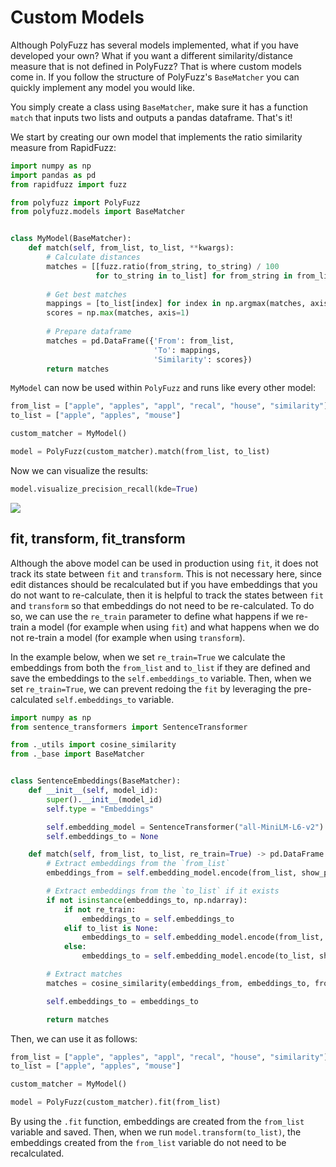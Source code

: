 # Custom Models

Although PolyFuzz has several models implemented, what if you have developed your own? 
What if you want a different similarity/distance measure that is not defined in PolyFuzz? 
That is where custom models come in. If you follow the structure of PolyFuzz's `BaseMatcher` you can 
quickly implement any model you would like.

You simply create a class using `BaseMatcher`, make sure it has a function `match` that inputs
two lists and outputs a pandas dataframe. That's it! 

We start by creating our own model that implements the ratio similarity measure from RapidFuzz:

```python
import numpy as np
import pandas as pd
from rapidfuzz import fuzz

from polyfuzz import PolyFuzz
from polyfuzz.models import BaseMatcher


class MyModel(BaseMatcher):
    def match(self, from_list, to_list, **kwargs):
        # Calculate distances
        matches = [[fuzz.ratio(from_string, to_string) / 100 
                   for to_string in to_list] for from_string in from_list]
        
        # Get best matches
        mappings = [to_list[index] for index in np.argmax(matches, axis=1)]
        scores = np.max(matches, axis=1)
        
        # Prepare dataframe
        matches = pd.DataFrame({'From': from_list,
                                'To': mappings, 
                                'Similarity': scores})
        return matches
``` 

`MyModel` can now be used within `PolyFuzz` and runs like every other model:

```python
from_list = ["apple", "apples", "appl", "recal", "house", "similarity"]
to_list = ["apple", "apples", "mouse"]

custom_matcher = MyModel()

model = PolyFuzz(custom_matcher).match(from_list, to_list)
```

Now we can visualize the results:

```python
model.visualize_precision_recall(kde=True)
``` 

![](custom_model.png)


## fit, transform, fit_transform

Although the above model can be used in production using `fit`, it does not track its state between `fit` and `transform`. 
This is not necessary here, since edit distances should be recalculated but if you have embeddings that you do not 
want to re-calculate, then it is helpful to track the states between `fit` and `transform` so that embeddings do not need 
to be re-calculated. To do so, we can use the `re_train` parameter to define what happens if we re-train a model (for example when using `fit`) 
and what happens when we do not re-train a model (for example when using `transform`). 

In the example below, when we set `re_train=True` we calculate the embeddings from both the `from_list` and `to_list` if they are defined 
and save the embeddings to the `self.embeddings_to` variable. Then, when we set `re_train=True`, we can prevent redoing the `fit` by leveraging 
the pre-calculated `self.embeddings_to` variable. 

```python
import numpy as np
from sentence_transformers import SentenceTransformer

from ._utils import cosine_similarity
from ._base import BaseMatcher


class SentenceEmbeddings(BaseMatcher):
    def __init__(self, model_id):
        super().__init__(model_id)
        self.type = "Embeddings"

        self.embedding_model = SentenceTransformer("all-MiniLM-L6-v2")
        self.embeddings_to = None

    def match(self, from_list, to_list, re_train=True) -> pd.DataFrame:
        # Extract embeddings from the `from_list`
        embeddings_from = self.embedding_model.encode(from_list, show_progress_bar=False)

        # Extract embeddings from the `to_list` if it exists
        if not isinstance(embeddings_to, np.ndarray):
            if not re_train:
                embeddings_to = self.embeddings_to
            elif to_list is None:
                embeddings_to = self.embedding_model.encode(from_list, show_progress_bar=False)
            else:
                embeddings_to = self.embedding_model.encode(to_list, show_progress_bar=False)

        # Extract matches
        matches = cosine_similarity(embeddings_from, embeddings_to, from_list, to_list)

        self.embeddings_to = embeddings_to

        return matches
```

Then, we can use it as follows:

```python
from_list = ["apple", "apples", "appl", "recal", "house", "similarity"]
to_list = ["apple", "apples", "mouse"]

custom_matcher = MyModel()

model = PolyFuzz(custom_matcher).fit(from_list)
```

By using the `.fit` function, embeddings are created from the `from_list` variable and saved. Then, when we 
run `model.transform(to_list)`, the embeddings created from the `from_list` variable do not need to be recalculated. 